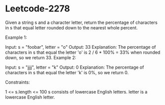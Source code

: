 # Leetcode-2278
Given a string s and a character letter, return the percentage of characters in s that equal letter rounded down to the nearest whole percent.

 

Example 1:

Input: s = "foobar", letter = "o"
Output: 33
Explanation:
The percentage of characters in s that equal the letter 'o' is 2 / 6 * 100% = 33% when rounded down, so we return 33.
Example 2:

Input: s = "jjjj", letter = "k"
Output: 0
Explanation:
The percentage of characters in s that equal the letter 'k' is 0%, so we return 0.
 

Constraints:

1 <= s.length <= 100
s consists of lowercase English letters.
letter is a lowercase English letter.